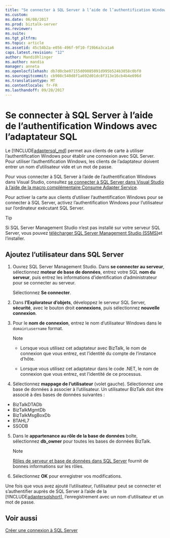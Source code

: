 ```yaml
---
title: "Se connecter à SQL Server à l’aide de l’authentification Windows avec l’adaptateur SQL | Documents Microsoft"
ms.custom: 
ms.date: 06/08/2017
ms.prod: biztalk-server
ms.reviewer: 
ms.suite: 
ms.tgt_pltfrm: 
ms.topic: article
ms.assetid: 45c54b2a-e056-496f-9f10-f19b6a3ca1a6
caps.latest.revision: "12"
author: MandiOhlinger
ms.author: mandia
manager: anneta
ms.openlocfilehash: db7d0cbe07155d09085091d995b524b3058c0bf0
ms.sourcegitcommit: cb908c540d8f1a692d01dc8f313e16cb4b4e696d
ms.translationtype: MT
ms.contentlocale: fr-FR
ms.lasthandoff: 09/20/2017
---
```

# <a name="connect-to-sql-server-using-windows-authentication-with-the-sql-adapter"></a>Se connecter à SQL Server à l’aide de l’authentification Windows avec l’adaptateur SQL
Le [!INCLUDE[adaptersql_md](../../includes/adaptersql-md.md)] permet aux clients de carte à utiliser l’authentification Windows pour établir une connexion avec SQL Server. Pour utiliser l’authentification Windows, les clients de l’adaptateur doivent entrer un nom d’utilisateur vide et un mot de passe. 

Pour vous connecter à SQL Server à l’aide de l’authentification Windows dans Visual Studio, consultez [se connecter à SQL Server dans Visual Studio à l’aide de la macro complémentaire Consume Adapter Service](../../adapters-and-accelerators/adapter-sql/connect-to-sql-server-in-visual-studio-using-the-consume-adapter-service-add-in.md).  
  
 Pour activer la carte aux clients d’utiliser l’authentification Windows pour se connecter à SQL Server, activez l’authentification Windows pour l’utilisateur sur l’ordinateur exécutant SQL Server.  

> [!TIP]
> Si SQL Server Management Studio n’est pas installé sur votre serveur SQL Server, vous pouvez [télécharger SQL Server Management Studio (SSMS)](https://docs.microsoft.com/sql/ssms/download-sql-server-management-studio-ssms)et l’installer. 
 
## <a name="add-the-user-in-sql-server"></a>Ajoutez l’utilisateur dans SQL Server  
  
1.  Ouvrez SQL Server Management Studio. Dans **se connecter au serveur**, sélectionnez **moteur de base de données**, entrez votre SQL **nom du serveur**, puis entrez les informations d’identification d’administrateur pour se connecter au serveur.  

    Sélectionnez **Se connecter**.
  
2.  Dans **l’Explorateur d’objets**, développez le serveur SQL Server, **sécurité**, avec le bouton droit **connexions**, puis sélectionnez **nouvelle connexion**.  
  
3.  Pour le **nom de connexion**, entrez le nom d’utilisateur Windows dans le `domain\username` format.  

    > [!NOTE]
    >* Lorsque vous utilisez cet adaptateur avec BizTalk, le nom de connexion que vous entrez, est l’identité du compte de l’instance d’hôte.  
    >
    >* Lorsque vous utilisez cet adaptateur dans le code .NET, le nom de connexion que vous entrez, est l’identité de ce processus.
  
4.  Sélectionnez **mappage de l’utilisateur** (volet gauche). Sélectionnez une base de données à associer à l’utilisateur. Un utilisateur BizTalk doit être associé à des bases de données suivantes : 

* BizTalkDTADb
* BizTalkMgmtDb
* BizTalkMsgBoxDb
* BTAHL7
* SSODB

5. Dans le **appartenance au rôle de la base de données** boîte, sélectionnez **db_owner** pour toutes les bases de données BizTalk.  

    > [!NOTE]
    > [Rôles de serveur et base de données dans SQL Server](https://msdn.microsoft.com/library/bb669065.aspx) fournit de bonnes informations sur les rôles. 
  
6.  Sélectionnez **OK** pour enregistrer vos modifications.
  
 Une fois que vous avez ajouté l’utilisateur, l’utilisateur peut se connecter et s’authentifier auprès de SQL Server à l’aide de la [!INCLUDE[adaptersqlshort](../../includes/adaptersqlshort-md.md)], l’enregistrement avec un nom d’utilisateur et un mot de passe.  



## <a name="see-also"></a>Voir aussi  
 [Créer une connexion à SQL Server](../../adapters-and-accelerators/adapter-sql/create-a-connection-to-sql-server.md)